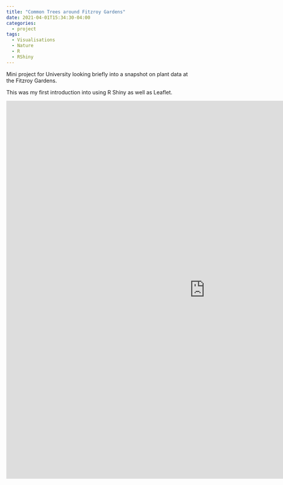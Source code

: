 ```yaml
---
title: "Common Trees around Fitzroy Gardens"
date: 2021-04-01T15:34:30-04:00
categories:
  - project
tags:
  - Visualisations
  - Nature
  - R
  - RShiny
---
```


Mini project for University looking briefly into a snapshot on plant data at the Fitzroy Gardens.

This was my first introduction into using R Shiny as well as Leaflet.

<div class="video-container">
    <iframe src="https://braedenalford.shinyapps.io/fitzroygardens/" height="1000" width="1050" allowfullscreen="" frameborder="0">
    </iframe>
</div>
